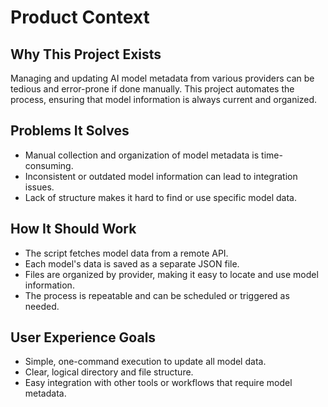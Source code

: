 # Product Context

## Why This Project Exists
Managing and updating AI model metadata from various providers can be tedious and error-prone if done manually. This project automates the process, ensuring that model information is always current and organized.

## Problems It Solves
- Manual collection and organization of model metadata is time-consuming.
- Inconsistent or outdated model information can lead to integration issues.
- Lack of structure makes it hard to find or use specific model data.

## How It Should Work
- The script fetches model data from a remote API.
- Each model's data is saved as a separate JSON file.
- Files are organized by provider, making it easy to locate and use model information.
- The process is repeatable and can be scheduled or triggered as needed.

## User Experience Goals
- Simple, one-command execution to update all model data.
- Clear, logical directory and file structure.
- Easy integration with other tools or workflows that require model metadata. 